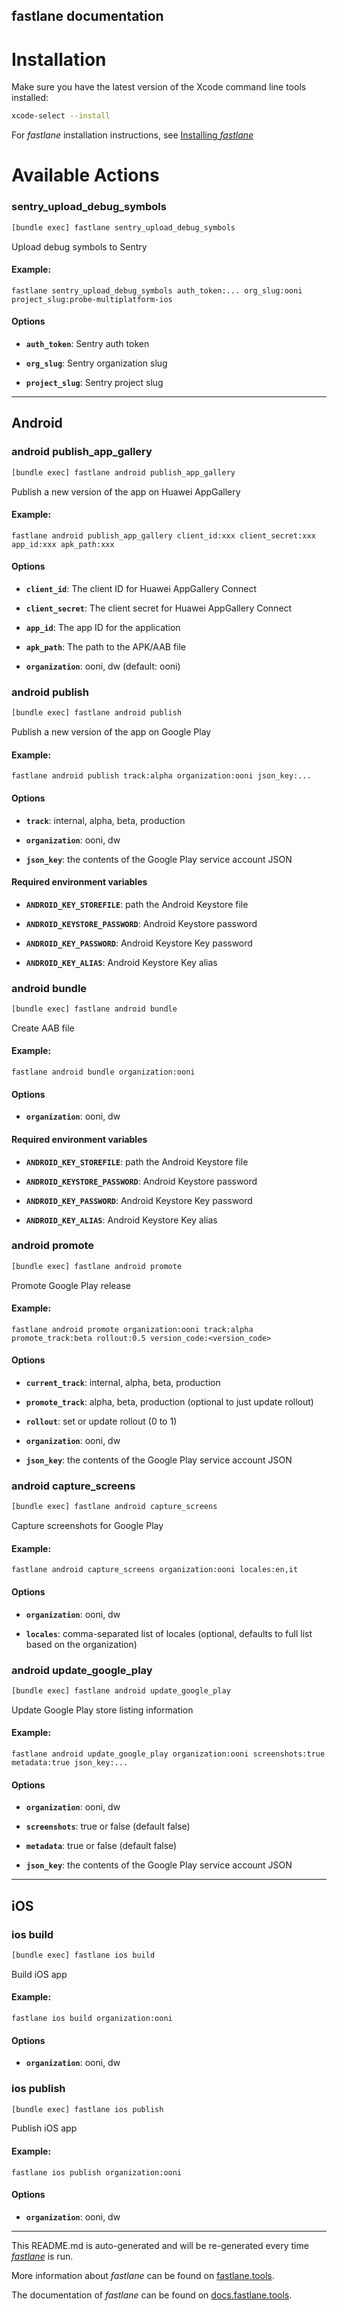fastlane documentation
----

# Installation

Make sure you have the latest version of the Xcode command line tools installed:

```sh
xcode-select --install
```

For _fastlane_ installation instructions, see [Installing _fastlane_](https://docs.fastlane.tools/#installing-fastlane)

# Available Actions

### sentry_upload_debug_symbols

```sh
[bundle exec] fastlane sentry_upload_debug_symbols
```

Upload debug symbols to Sentry

#### Example:

```
fastlane sentry_upload_debug_symbols auth_token:... org_slug:ooni project_slug:probe-multiplatform-ios
```

#### Options

 * **`auth_token`**: Sentry auth token

 * **`org_slug`**: Sentry organization slug

 * **`project_slug`**: Sentry project slug



----


## Android

### android publish_app_gallery

```sh
[bundle exec] fastlane android publish_app_gallery
```

Publish a new version of the app on Huawei AppGallery

#### Example:

```
fastlane android publish_app_gallery client_id:xxx client_secret:xxx app_id:xxx apk_path:xxx
```

#### Options

 * **`client_id`**: The client ID for Huawei AppGallery Connect

 * **`client_secret`**: The client secret for Huawei AppGallery Connect

 * **`app_id`**: The app ID for the application

 * **`apk_path`**: The path to the APK/AAB file

 * **`organization`**: ooni, dw (default: ooni)



### android publish

```sh
[bundle exec] fastlane android publish
```

Publish a new version of the app on Google Play

#### Example:

```
fastlane android publish track:alpha organization:ooni json_key:...
```

#### Options

 * **`track`**: internal, alpha, beta, production

 * **`organization`**: ooni, dw

 * **`json_key`**: the contents of the Google Play service account JSON

#### Required environment variables

 * **`ANDROID_KEY_STOREFILE`**: path the Android Keystore file

 * **`ANDROID_KEYSTORE_PASSWORD`**: Android Keystore password

 * **`ANDROID_KEY_PASSWORD`**: Android Keystore Key password

 * **`ANDROID_KEY_ALIAS`**: Android Keystore Key alias



### android bundle

```sh
[bundle exec] fastlane android bundle
```

Create AAB file

#### Example:

```
fastlane android bundle organization:ooni
```

#### Options

 * **`organization`**: ooni, dw

#### Required environment variables

 * **`ANDROID_KEY_STOREFILE`**: path the Android Keystore file

 * **`ANDROID_KEYSTORE_PASSWORD`**: Android Keystore password

 * **`ANDROID_KEY_PASSWORD`**: Android Keystore Key password

 * **`ANDROID_KEY_ALIAS`**: Android Keystore Key alias



### android promote

```sh
[bundle exec] fastlane android promote
```

Promote Google Play release

#### Example:

```
fastlane android promote organization:ooni track:alpha promote_track:beta rollout:0.5 version_code:<version_code>
```

#### Options

 * **`current_track`**: internal, alpha, beta, production

 * **`promote_track`**: alpha, beta, production (optional to just update rollout)

 * **`rollout`**: set or update rollout (0 to 1)

 * **`organization`**: ooni, dw

 * **`json_key`**: the contents of the Google Play service account JSON



### android capture_screens

```sh
[bundle exec] fastlane android capture_screens
```

Capture screenshots for Google Play

#### Example:

```
fastlane android capture_screens organization:ooni locales:en,it
```

#### Options

 * **`organization`**: ooni, dw

 * **`locales`**: comma-separated list of locales (optional, defaults to full list based on the organization)



### android update_google_play

```sh
[bundle exec] fastlane android update_google_play
```

Update Google Play store listing information

#### Example:

```
fastlane android update_google_play organization:ooni screenshots:true metadata:true json_key:...
```

#### Options

 * **`organization`**: ooni, dw

 * **`screenshots`**: true or false (default false)

 * **`metadata`**: true or false (default false)

 * **`json_key`**: the contents of the Google Play service account JSON



----


## iOS

### ios build

```sh
[bundle exec] fastlane ios build
```

Build iOS app

#### Example:

```
fastlane ios build organization:ooni
```

#### Options

 * **`organization`**: ooni, dw



### ios publish

```sh
[bundle exec] fastlane ios publish
```

Publish iOS app

#### Example:

```
fastlane ios publish organization:ooni
```

#### Options

 * **`organization`**: ooni, dw



----

This README.md is auto-generated and will be re-generated every time [_fastlane_](https://fastlane.tools) is run.

More information about _fastlane_ can be found on [fastlane.tools](https://fastlane.tools).

The documentation of _fastlane_ can be found on [docs.fastlane.tools](https://docs.fastlane.tools).
